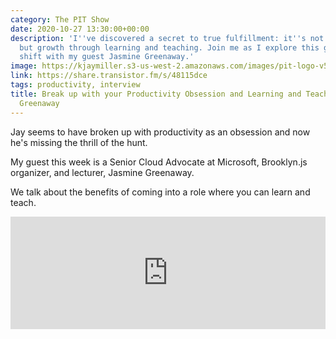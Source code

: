 ```yaml
---
category: The PIT Show
date: 2020-10-27 13:30:00+00:00
description: 'I''ve discovered a secret to true fulfillment: it''s not productivity,
  but growth through learning and teaching. Join me as I explore this game-changing
  shift with my guest Jasmine Greenaway.'
image: https://kjaymiller.s3-us-west-2.amazonaws.com/images/pit-logo-v5.jpg
link: https://share.transistor.fm/s/48115dce
tags: productivity, interview
title: Break up with your Productivity Obsession and Learning and Teaching with Jasmine
  Greenaway
---
```


Jay seems to have broken up with productivity as an obsession and now he's missing the thrill of the hunt.

My guest this week is a Senior Cloud Advocate at Microsoft, Brooklyn.js organizer, and lecturer, Jasmine Greenaway.

We talk about the benefits of coming into a role where you can learn and teach.

<iframe width="100%" height="180" frameborder="no" scrolling="no" seamless src="https://share.transistor.fm/e/48115dce"></iframe>